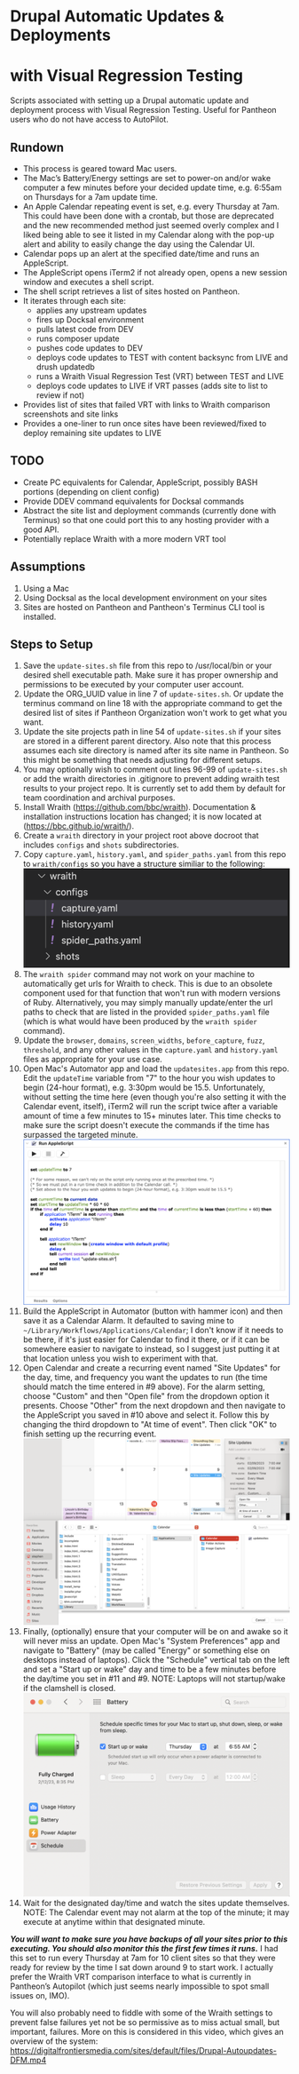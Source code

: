 # Drupal Automatic Updates & Deployments
# with Visual Regression Testing
Scripts associated with setting up a Drupal automatic update and deployment process with Visual Regression Testing.  Useful for Pantheon users who do not have access to AutoPilot.

## Rundown
   - This process is geared toward Mac users.
   - The Mac’s Battery/Energy settings are set to power-on and/or wake computer a few minutes before your decided update time, e.g. 6:55am on Thursdays for a 7am update time.
   - An Apple Calendar repeating event is set, e.g. every Thursday at 7am.  This could have been done with a crontab, but those are deprecated and the new recommended method just seemed overly complex and I liked being able to see it listed in my Calendar along with the pop-up alert and ability to easily change the day using the Calendar UI.
   - Calendar pops up an alert at the specified date/time and runs an AppleScript.
   - The AppleScript opens iTerm2 if not already open, opens a new session window and executes a shell script.
   - The shell script retrieves a list of sites hosted on Pantheon.
   - It iterates through each site:
       - applies any upstream updates
       - fires up Docksal environment
       - pulls latest code from DEV
       - runs composer update
       - pushes code updates to DEV
       - deploys code updates to TEST with content backsync from LIVE and drush updatedb
       - runs a Wraith Visual Regression Test (VRT) between TEST and LIVE
       - deploys code updates to LIVE if VRT passes (adds site to list to review if not)
   - Provides list of sites that failed VRT with links to Wraith comparison screenshots and site links
   - Provides a one-liner to run once sites have been reviewed/fixed to deploy remaining site updates to LIVE

## TODO
   - Create PC equivalents for Calendar, AppleScript, possibly BASH portions (depending on client config)
   - Provide DDEV command equivalents for Docksal commands
   - Abstract the site list and deployment commands (currently done with Terminus) so that one could port this to any hosting provider with a good API.
   - Potentially replace Wraith with a more modern VRT tool
   
## Assumptions
1. Using a Mac
2. Using Docksal as the local development environment on your sites
3. Sites are hosted on Pantheon and Pantheon's Terminus CLI tool is installed.

## Steps to Setup
1. Save the `update-sites.sh` file from this repo to /usr/local/bin or your desired shell executable path.  Make sure it has proper ownership and permissions to be executed by your computer user account.
2. Update the ORG_UUID value in line 7 of `update-sites.sh`.  Or update the terminus command on line 18 with the appropriate command to get the desired list of sites if Pantheon Organization won't work to get what you want.
3. Update the site projects path in line 54 of `update-sites.sh` if your sites are stored in a different parent directory. Also note that this process assumes each site directory is named after its site name in Pantheon.  So this might be something that needs adjusting for different setups.
4. You may optionally wish to comment out lines 96-99 of `update-sites.sh` or add the wraith directories in .gitignore to prevent adding wraith test results to your project repo.  It is currently set to add them by default for team coordination and archival purposes.
5. Install Wraith (https://github.com/bbc/wraith).  Documentation & installation instructions location has changed; it is now located at (https://bbc.github.io/wraith/).
6. Create a `wraith` directory in your project root above docroot that includes `configs` and `shots` subdirectories.
7. Copy `capture.yaml`, `history.yaml`, and `spider_paths.yaml` from this repo to `wraith/configs` so you have a structure similiar to the following: ![Wraith setup.](https://github.com/DigitalFrontiersMedia/drupal-auto-update-deploy-vrt-dfm/blob/main/wraith-setup.png?raw=true)
8. The `wraith spider` command may not work on your machine to automatically get urls for Wraith to check.  This is due to an obsolete component used for that function that won't run with modern versions of Ruby.  Alternatively, you may simply manually update/enter the url paths to check that are listed in the provided `spider_paths.yaml` file (which is what would have been produced by the `wraith spider` command).
9. Update the `browser`, `domains`, `screen_widths`, `before_capture`, `fuzz`, `threshold`, and any other values in the `capture.yaml` and `history.yaml` files as appropriate for your use case.
10. Open Mac's Automator app and load the `updatesites.app` from this repo.  Edit the `updateTime` variable from "7" to the hour you wish updates to begin (24-hour format), e.g. 3:30pm would be 15.5.  Unfortunately, without setting the time here (even though you're also setting it with the Calendar event, itself), iTerm2 will run the script twice after a variable amount of time a few minutes to 15+ minutes later.  This time checks to make sure the script doesn't execute the commands if the time has surpassed the targeted minute.  ![updatesites.app.](https://github.com/DigitalFrontiersMedia/drupal-auto-update-deploy-vrt-dfm/blob/main/updatesites.png?raw=true)
11. Build the AppleScript in Automator (button with hammer icon) and then save it as a Calendar Alarm.  It defaulted to saving mine to `~/Library/Workflows/Applications/Calendar`; I don't know if it needs to be there, if it's just easier for Calendar to find it there, or if it can be somewhere easier to navigate to instead, so I suggest just putting it at that location unless you wish to experiment with that.
12. Open Calendar and create a recurring event named "Site Updates" for the day, time, and frequency you want the updates to run (the time should match the time entered in #9 above).  For the alarm setting, choose "Custom" and then "Open file" from the dropdown option it presents.  Choose "Other" from the next dropdown and then navigate to the AppleScript you saved in #10 above and select it.  Follow this by changing the third dropdown to "At time of event".  Then click "OK" to finish setting up the recurring event.  ![updatesites.app.](https://github.com/DigitalFrontiersMedia/drupal-auto-update-deploy-vrt-dfm/blob/main/recurring-event.png?raw=true)
13. Finally, (optionally) ensure that your computer will be on and awake so it will never miss an update.  Open Mac's "System Preferences" app and navigate to "Battery" (may be called "Energy" or something else on desktops instead of laptops).  Click the "Schedule" vertical tab on the left and set a "Start up or wake" day and time to be a few minutes before the day/time you set in #11 and #9.  NOTE:  Laptops will not startup/wake if the clamshell is closed.  ![updatesites.app.](https://github.com/DigitalFrontiersMedia/drupal-auto-update-deploy-vrt-dfm/blob/main/power-wakeup.png?raw=true)
14. Wait for the designated day/time and watch the sites update themselves.  NOTE:  The Calendar event may not alarm at the top of the minute; it may execute at anytime within that designated minute.

***You will want to make sure you have backups of all your sites prior to this executing.  You should also monitor this the first few times it runs.***  I had this set to run every Thursday at 7am for 10 client sites so that they were ready for review by the time I sat down around 9 to start work.  I actually prefer the Wraith VRT comparison interface to what is currently in Pantheon’s Autopilot (which just seems nearly impossible to spot small issues on, IMO).

You will also probably need to fiddle with some of the Wraith settings to prevent false failures yet not be so permissive as to miss actual small, but important, failures.  More on this is considered in this video, which gives an overview of the system:  https://digitalfrontiersmedia.com/sites/default/files/Drupal-Autoupdates-DFM.mp4
